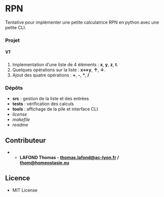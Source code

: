 # RPN

Tentative pour implémenter une petite calculatrice RPN en python avec une petite CLI.

### Projet

##### V1

1. Implementation d'une liste de 4 éléments : **x**, **y**, **z**, **t**.
2. Quelques opérations sur la liste : **x<->y**, **↑**, **↓**.
3. Ajout des quatre opérations : **+**, **-**, **\***, **/**

### Dépôts

- **src** : gestion de la liste et des entrées
- **tests** : vérification des calculs
- **tools**  : affichage de la pile et interface CLI
- *license*
- *makefile*
- *readme*

## Contributeur

* - **LAFOND Thomas - thomas.lafond@ac-lyon.fr / thom@homeostasie.eu**

## Licence

- MIT License
